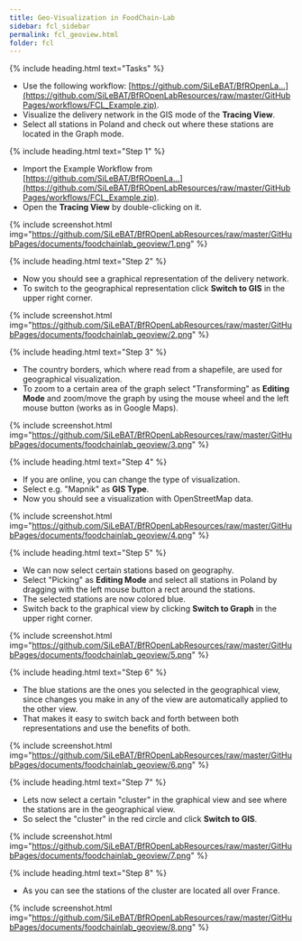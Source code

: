 ```yaml
---
title: Geo-Visualization in FoodChain-Lab
sidebar: fcl_sidebar
permalink: fcl_geoview.html
folder: fcl
---
```


{% include heading.html text="Tasks" %}

 * Use the following workflow: [https://github.com/SiLeBAT/BfROpenLa...](https://github.com/SiLeBAT/BfROpenLabResources/raw/master/GitHubPages/workflows/FCL_Example.zip).
 * Visualize the delivery network in the GIS mode of the **Tracing View**.
 * Select all stations in Poland and check out where these stations are located in the Graph mode.

{% include heading.html text="Step 1" %}

 * Import the Example Workflow from [https://github.com/SiLeBAT/BfROpenLa...](https://github.com/SiLeBAT/BfROpenLabResources/raw/master/GitHubPages/workflows/FCL_Example.zip).
 * Open the **Tracing View** by double-clicking on it.

{% include screenshot.html img="https://github.com/SiLeBAT/BfROpenLabResources/raw/master/GitHubPages/documents/foodchainlab_geoview/1.png" %}

{% include heading.html text="Step 2" %}

 * Now you should see a graphical representation of the delivery network.
 * To switch to the geographical representation click **Switch to GIS** in the upper right corner.

{% include screenshot.html img="https://github.com/SiLeBAT/BfROpenLabResources/raw/master/GitHubPages/documents/foodchainlab_geoview/2.png" %}

{% include heading.html text="Step 3" %}

 * The country borders, which where read from a shapefile, are used for geographical visualization.
 * To zoom to a certain area of the graph select "Transforming" as **Editing Mode** and zoom/move the graph by using the mouse wheel and the left mouse button (works as in Google Maps).

{% include screenshot.html img="https://github.com/SiLeBAT/BfROpenLabResources/raw/master/GitHubPages/documents/foodchainlab_geoview/3.png" %}

{% include heading.html text="Step 4" %}

 * If you are online, you can change the type of visualization.
 * Select e.g. "Mapnik" as **GIS Type**.
 * Now you should see a visualization with OpenStreetMap data.

{% include screenshot.html img="https://github.com/SiLeBAT/BfROpenLabResources/raw/master/GitHubPages/documents/foodchainlab_geoview/4.png" %}

{% include heading.html text="Step 5" %}

 * We can now select certain stations based on geography.
 * Select "Picking" as **Editing Mode** and select all stations in Poland by dragging with the left mouse button a rect around the stations.
 * The selected stations are now colored blue.
 * Switch back to the graphical view by clicking **Switch to Graph** in the upper right corner.

{% include screenshot.html img="https://github.com/SiLeBAT/BfROpenLabResources/raw/master/GitHubPages/documents/foodchainlab_geoview/5.png" %}

{% include heading.html text="Step 6" %}

 * The blue stations are the ones you selected in the geographical view, since changes you make in any of the view are automatically applied to the other view.
 * That makes it easy to switch back and forth between both representations and use the benefits of both.

{% include screenshot.html img="https://github.com/SiLeBAT/BfROpenLabResources/raw/master/GitHubPages/documents/foodchainlab_geoview/6.png" %}

{% include heading.html text="Step 7" %}

 * Lets now select a certain "cluster" in the graphical view and see where the stations are in the geographical view.
 * So select the "cluster" in the red circle and click **Switch to GIS**.

{% include screenshot.html img="https://github.com/SiLeBAT/BfROpenLabResources/raw/master/GitHubPages/documents/foodchainlab_geoview/7.png" %}

{% include heading.html text="Step 8" %}

 * As you can see the stations of the cluster are located all over France.

{% include screenshot.html img="https://github.com/SiLeBAT/BfROpenLabResources/raw/master/GitHubPages/documents/foodchainlab_geoview/8.png" %}

